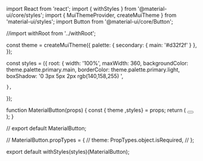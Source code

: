 import React from 'react';
import { withStyles } from '@material-ui/core/styles';
import { MuiThemeProvider, createMuiTheme } from 'material-ui/styles';
import Button from '@material-ui/core/Button';

//import withRoot from '../withRoot';

const theme = createMuiTheme({
    palette: {
        secondary: {
            main: '#d32f2f'
        }
      },
});

const styles =  ({
    root: {
      width: '100%',
      maxWidth: 360,
      backgroundColor: theme.palette.primary.main,
      borderColor: theme.palette.primary.light,
      boxShadow: '0 3px 5px 2px rgb(140,158,255) ',
      
    },
  });

function MaterialButton(props) {
    const {  theme ,styles} = props;
    return (
        <MuiThemeProvider theme={theme}>
            <Button
                onClick={this.someMethod}
                variant="raised"
                color="secondary" >
            </Button>
        </MuiThemeProvider>
    );
}

// export default MaterialButton;

//   MaterialButton.propTypes = {
//     theme: PropTypes.object.isRequired,
//   };
  
  export default withStyles(styles)(MaterialButton);
